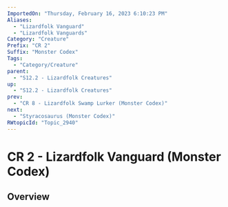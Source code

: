 ```yaml
---
ImportedOn: "Thursday, February 16, 2023 6:10:23 PM"
Aliases:
  - "Lizardfolk Vanguard"
  - "Lizardfolk Vanguards"
Category: "Creature"
Prefix: "CR 2"
Suffix: "Monster Codex"
Tags:
  - "Category/Creature"
parent:
  - "S12.2 - Lizardfolk Creatures"
up:
  - "S12.2 - Lizardfolk Creatures"
prev:
  - "CR 8 - Lizardfolk Swamp Lurker (Monster Codex)"
next:
  - "Styracosaurus (Monster Codex)"
RWtopicId: "Topic_2940"
---
```

# CR 2 - Lizardfolk Vanguard (Monster Codex)
## Overview
